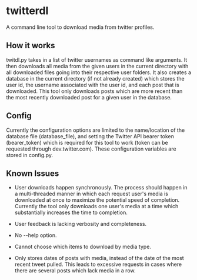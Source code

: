 # twitterdl
A command line tool to download media from twitter profiles.

## How it works
twitdl.py takes in a list of twitter usernames as command like arguments. It then downloads all media from the given users in the current directory with all downloaded files going into their respective user folders. It also creates a database in the current directory (if not already created) which stores the user id, the username associated with the user id, and each post that is downloaded. This tool only downloads posts which are more recent than the most recently downloaded post for a given user in the database.

## Config
Currently the configuration options are limited to the name/location of the database file (database_file), and setting the Twitter API bearer token (bearer_token) which is required for this tool to work (token can be requested through dev.twitter.com). These configuration variables are stored in config.py.

## Known Issues
- User downloads happen synchronously.
The process should happen in a multi-threaded manner in which each request user's media is downloaded at once to maximize the potential speed of completion. Currently the tool only downloads one user's media at a time which substantially increases the time to completion.

- User feedback is lacking verbosity and completeness.

- No --help option.

- Cannot choose which items to download by media type.

- Only stores dates of posts with media, instead of the date of the most recent tweet pulled. This leads to excessive requests in cases where there are several posts which lack media in a row.
